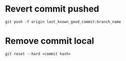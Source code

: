 # Revert commit pushed
```
git push -f origin last_known_good_commit:branch_name
```

# Remove commit local
```
git reset --hard <commit hash>
```
